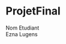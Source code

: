 # ProjetFinal

Nom Etudiant                                                                                                                                                                             
Ezna Lugens
